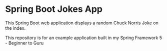 # Spring Boot Jokes App
This Spring Boot web application displays a random Chuck Norris Joke on the index. 

This repository is for an example application built in my Spring Framework 5 - Beginner to Guru

